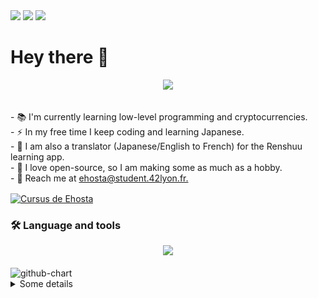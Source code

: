 <div align="left">
	<img src="https://visitor-badge.laobi.icu/badge?page_id=elouannh.elouannh&left_color=mediumpurple&right_color=mediumpurple&left_text=%F0%9F%91%80"/>
	<a href="https://wakatime.com/@ehosta"><img src="https://wakatime.com/badge/user/1f18b09f-6cf2-4aa1-a256-b88b4b5616fe.svg"/></a>
	<a href="https://github.com/sponsors/elouannh"><img src="https://img.shields.io/badge/Sponsor_me-blue"/></a>
</div>

<h1 align="left">Hey there 👋</h1>
<div align="center">
	<img src="https://media.botmarket.ovh/c34eNeJNSOfX4ce.png" width="1000px" />
</div>

<br clear="both">

<p align="left">- 📚 I'm currently learning low-level programming and cryptocurrencies.<br>- ⚡ In my free time I keep coding and learning Japanese.<br>- 🎌 I am also a translator (Japanese/English to French) for the Renshuu learning app.<br>- 🪸 I love open-source, so I am making some as much as a hobby.<br>- 🦄 Reach me at <a href="mailto:ehosta@student.42lyon.fr">ehosta@student.42lyon.fr.</a></p>

<a href="https://profile.intra.42.fr/users/ehosta">
	<img align="center" src="https://badge.mediaplus.ma/darkgray/ehosta?1337Badge=off&UM6P=off" alt="Cursus de Ehosta" />
</a>

<br clear="both">

<h3 align="left">🛠 Language and tools</h3>
<div align="center">
	<img src="https://media.botmarket.ovh/c34eNeJNSOfX4ce.png" width="1000px" />
</div>

<br clear="both">

<img alt="github-chart" src="https://skillicons.dev/icons?i=bash,c,cpp,rust,docker,git,discord,bots,discordjs,nodejs,express,npm,js,ts,vue,nuxt,angular,svelte,sass,css,html,py,flask,github,gitlab,regex,sqlite,mongodb,postgres,unreal,vercel,postman,grafana,prometheus,obsidian,figma&theme=dark&perline=14">

<br clear="both">

<tr>
<td colspan="2" align="left">
<details>
<summary>Some details</summary>
 
<div align="left">
	<picture align="left">
		<source media="(prefers-color-scheme: light)" srcset="/github-metrics.svg" width="600px">
		<source media="(prefers-color-scheme: dark)" srcset="/github-metrics.svg" width="600px">
		<img alt="github-chart" src="/github-metrics.svg" width="600px">
	</picture>
	<br>
	<picture align="left">
		<source media="(prefers-color-scheme: light)" srcset="/metrics.plugin.habits.charts.svg" width="600px">
		<source media="(prefers-color-scheme: dark)" srcset="/metrics.plugin.habits.charts.svg" width="600px">
		<img alt="github-chart" src="/metrics.plugin.habits.charts.svg" width="600px">
	</picture>
	<br>
	<picture align="left">
		<source media="(prefers-color-scheme: light)" srcset="/metrics.plugin.isocalendar.fullyear.svg" width="600px">
		<source media="(prefers-color-scheme: dark)" srcset="/metrics.plugin.isocalendar.fullyear.svg" width="600px">
		<img alt="github-chart" src="/metrics.plugin.isocalendar.fullyear.svg" width="600px">
	</picture>
	<br>
	<picture align="left">
		<source media="(prefers-color-scheme: light)" srcset="/metrics.plugin.languages.indepth.svg" width="600px">
		<source media="(prefers-color-scheme: dark)" srcset="/metrics.plugin.languages.indepth.svg" width="600px">
		<img alt="github-chart" src="/metrics.plugin.languages.indepth.svg" width="600px">
	</picture>
	<br>
	<picture align="left">
		<source media="(prefers-color-scheme: light)" srcset="/metrics.plugin.habits.facts.svg" width="400px">
		<source media="(prefers-color-scheme: dark)" srcset="/metrics.plugin.habits.facts.svg" width="400px">
		<img alt="github-chart" src="/metrics.plugin.habits.facts.svg" width="400px">
	</picture>
	<br>
	<picture align="left">
		<source media="(prefers-color-scheme: light)" srcset="/metrics.plugin.topics.svg" width="600px">
		<source media="(prefers-color-scheme: dark)" srcset="/metrics.plugin.topics.svg" width="600px">
		<img alt="github-chart" src="/metrics.plugin.topics.svg" width="600px">
	</picture>
	<br>
	<picture align="left">
		<source media="(prefers-color-scheme: light)" srcset="/metrics.plugin.stars.svg" width="600px">
		<source media="(prefers-color-scheme: dark)" srcset="/metrics.plugin.stars.svg" width="600px">
		<img alt="github-chart" src="/metrics.plugin.stars.svg" width="600px">
	</picture>
	<br>
	<picture align="left">
		<source media="(prefers-color-scheme: light)" srcset="/metrics.plugin.achievements.compact.svg" width="600px">
		<source media="(prefers-color-scheme: dark)" srcset="/metrics.plugin.achievements.compact.svg" width="600px">
		<img alt="github-chart" src="/metrics.plugin.achievements.compact.svg" width="600px">
	</picture>
	<br>
	<tr>
	    <td colspan="2" align="left">
			<details>
				<summary>More</summary>
				<picture align="left">
					<source media="(prefers-color-scheme: light)" srcset="/metrics.plugin.achievements.detailed.svg" width="600px">
					<source media="(prefers-color-scheme: dark)" srcset="/metrics.plugin.achievements.detailed.svg" width="600px">
					<img alt="github-chart" src="/metrics.plugin.achievements.detailed.svg" width="600px">
				</picture>
			</details>
	    </td>
	</tr>
</div>

<br clear="both">

<div align="left">
	<picture align="left">
		<source media="(prefers-color-scheme: light)" srcset="https://raw.githubusercontent.com/elouannh/elouannh/output/github-contribution-grid-snake.svg" width="800px">
		<source media="(prefers-color-scheme: dark)" srcset="https://raw.githubusercontent.com/elouannh/elouannh/output/github-contribution-grid-snake-dark.svg" width="800px">
		<img alt="github-snake" src="https://raw.githubusercontent.com/elouannh/elouannh/output/github-contribution-grid-snake.svg" width="800px">
	</picture>
</div>

<br clear="both">

<div align="left">
	<picture align="left">
		<source media="(prefers-color-scheme: light)" srcset="https://wakatime.com/share/@ehosta/12dba9d2-10de-4194-aaf5-bf61d5a0dcd7.svg" width="800px">
		<source media="(prefers-color-scheme: dark)" srcset="https://wakatime.com/share/@ehosta/ea926dc9-b601-4521-a226-3bcdde42f4eb.svg" width="800px">
		<img alt="wakatime-chart" src="https://wakatime.com/share/@ehosta/12dba9d2-10de-4194-aaf5-bf61d5a0dcd7.svg" width="800px">
	</picture>
</div>

<div align="left">
	<img src="https://media.botmarket.ovh/26Rlaipd30zRdWH.png" width="40px"/>
	<img src="https://media.botmarket.ovh/Zs02wjRAKIZpDCX.png" width="40px"/>
	<img src="https://media.botmarket.ovh/58ixcUTc4JJqkU2.png" width="40px"/>
	<img src="https://media.botmarket.ovh/IH3DqGKoXiMtvwV.png" width="40px"/>
</div>

</details>
</td>
</tr>
